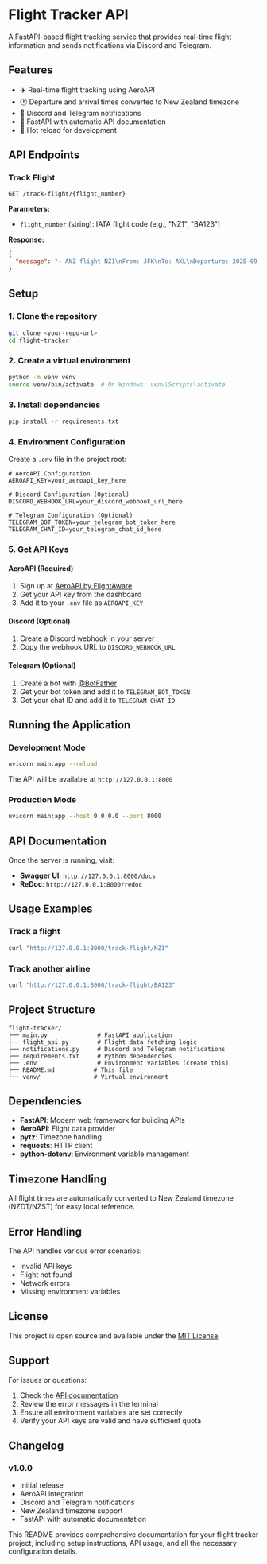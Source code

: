# Flight Tracker API

A FastAPI-based flight tracking service that provides real-time flight information and sends notifications via Discord and Telegram.

## Features

- ✈️ Real-time flight tracking using AeroAPI
- 🕐 Departure and arrival times converted to New Zealand timezone
- 📱 Discord and Telegram notifications
- 🚀 FastAPI with automatic API documentation
- 🔄 Hot reload for development

## API Endpoints

### Track Flight
```
GET /track-flight/{flight_number}
```

**Parameters:**
- `flight_number` (string): IATA flight code (e.g., "NZ1", "BA123")

**Response:**
```json
{
  "message": "✈️ ANZ flight NZ1\nFrom: JFK\nTo: AKL\nDeparture: 2025-09-09 13:55 NZDT\nArrival: 2025-09-10 07:45 NZDT\nStatus: SCHEDULED"
}
```

## Setup

### 1. Clone the repository
```bash
git clone <your-repo-url>
cd flight-tracker
```

### 2. Create a virtual environment
```bash
python -m venv venv
source venv/bin/activate  # On Windows: venv\Scripts\activate
```

### 3. Install dependencies
```bash
pip install -r requirements.txt
```

### 4. Environment Configuration

Create a `.env` file in the project root:

```env
# AeroAPI Configuration
AEROAPI_KEY=your_aeroapi_key_here

# Discord Configuration (Optional)
DISCORD_WEBHOOK_URL=your_discord_webhook_url_here

# Telegram Configuration (Optional)
TELEGRAM_BOT_TOKEN=your_telegram_bot_token_here
TELEGRAM_CHAT_ID=your_telegram_chat_id_here
```

### 5. Get API Keys

#### AeroAPI (Required)
1. Sign up at [AeroAPI by FlightAware](https://aeroapi.flightaware.com/)
2. Get your API key from the dashboard
3. Add it to your `.env` file as `AEROAPI_KEY`

#### Discord (Optional)
1. Create a Discord webhook in your server
2. Copy the webhook URL to `DISCORD_WEBHOOK_URL`

#### Telegram (Optional)
1. Create a bot with [@BotFather](https://t.me/botfather)
2. Get your bot token and add it to `TELEGRAM_BOT_TOKEN`
3. Get your chat ID and add it to `TELEGRAM_CHAT_ID`

## Running the Application

### Development Mode
```bash
uvicorn main:app --reload
```

The API will be available at `http://127.0.0.1:8000`

### Production Mode
```bash
uvicorn main:app --host 0.0.0.0 --port 8000
```

## API Documentation

Once the server is running, visit:
- **Swagger UI**: `http://127.0.0.1:8000/docs`
- **ReDoc**: `http://127.0.0.1:8000/redoc`

## Usage Examples

### Track a flight
```bash
curl "http://127.0.0.1:8000/track-flight/NZ1"
```

### Track another airline
```bash
curl "http://127.0.0.1:8000/track-flight/BA123"
```

## Project Structure

```
flight-tracker/
├── main.py              # FastAPI application
├── flight_api.py        # Flight data fetching logic
├── notifications.py     # Discord and Telegram notifications
├── requirements.txt     # Python dependencies
├── .env                 # Environment variables (create this)
├── README.md           # This file
└── venv/               # Virtual environment
```

## Dependencies

- **FastAPI**: Modern web framework for building APIs
- **AeroAPI**: Flight data provider
- **pytz**: Timezone handling
- **requests**: HTTP client
- **python-dotenv**: Environment variable management

## Timezone Handling

All flight times are automatically converted to New Zealand timezone (NZDT/NZST) for easy local reference.

## Error Handling

The API handles various error scenarios:
- Invalid API keys
- Flight not found
- Network errors
- Missing environment variables



## License

This project is open source and available under the [MIT License](LICENSE).

## Support

For issues or questions:
1. Check the [API documentation](http://127.0.0.1:8000/docs)
2. Review the error messages in the terminal
3. Ensure all environment variables are set correctly
4. Verify your API keys are valid and have sufficient quota

## Changelog

### v1.0.0
- Initial release
- AeroAPI integration
- Discord and Telegram notifications
- New Zealand timezone support
- FastAPI with automatic documentation

This README provides comprehensive documentation for your flight tracker project, including setup instructions, API usage, and all the necessary configuration details.
